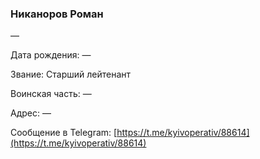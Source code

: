 ### Никаноров Роман

—

Дата рождения: —

Звание: Старший лейтенант

Воинская часть: —

Адрес: —

Сообщение в Telegram: [https://t.me/kyivoperativ/88614](https://t.me/kyivoperativ/88614)
